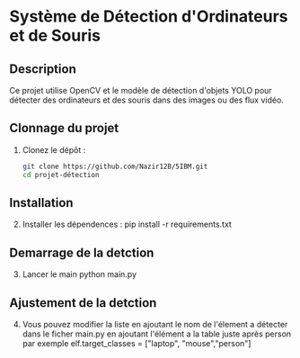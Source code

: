 # Système de Détection d'Ordinateurs et de Souris

## Description
Ce projet utilise OpenCV et le modèle de détection d'objets YOLO pour détecter des ordinateurs et des souris dans des images ou des flux vidéo.

## Clonnage du projet

1. Clonez le dépôt :
   ```bash
   git clone https://github.com/Nazir12B/5IBM.git
   cd projet-détection

## Installation

2. Installer les dépendences :
    pip install -r requirements.txt

## Demarrage de la detction 
3. Lancer le main
    python main.py

## Ajustement de la detction 
4. Vous pouvez modifier la liste en ajoutant le nom  de l'élement a détecter dans le ficher main.py en ajoutant l'élément a la table juste après person par exemple elf.target_classes = ["laptop", "mouse","person"] 